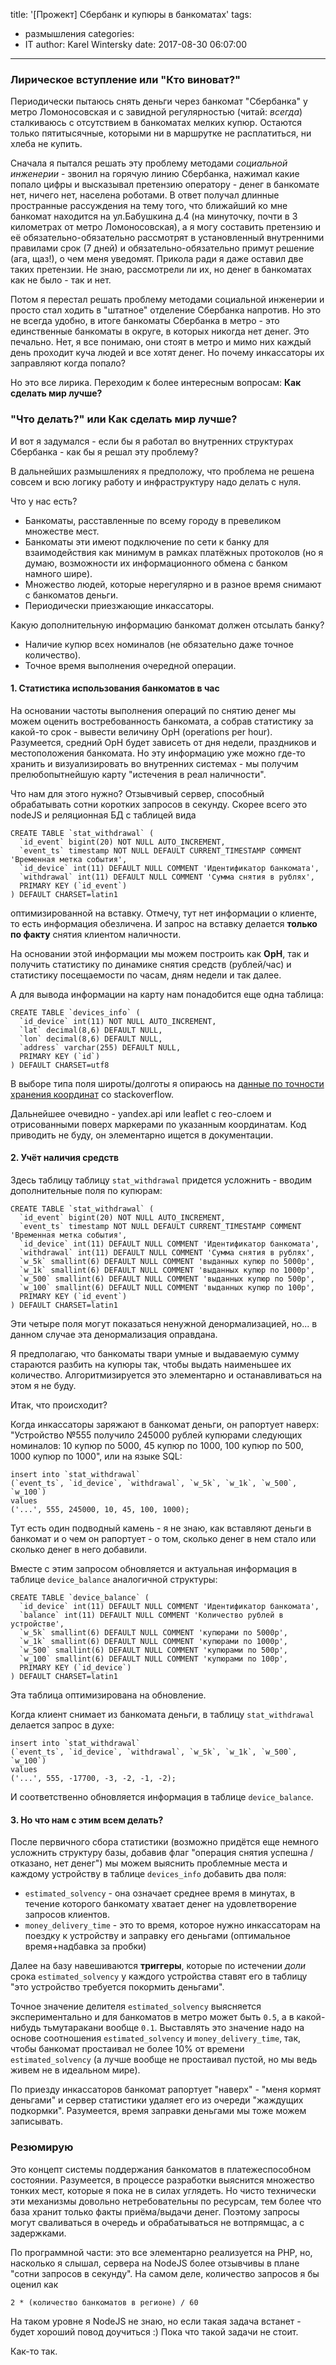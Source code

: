 title: '[Прожект] Сбербанк и купюры в банкоматах'
tags:
  - размышления
categories:
  - IT
author: Karel Wintersky
date: 2017-08-30 06:07:00
---
### Лирическое вступление или "Кто виноват?"

Периодически пытаюсь снять деньги через банкомат "Сбербанка" у метро Ломоносовская и с завидной регулярностью (читай: *всегда*) сталкиваюсь с отсутствием в банкоматах мелких купюр. Остаются только пятитысячные, которыми ни в маршрутке не расплатиться, ни хлеба не купить. 

Сначала я пытался решать эту проблему методами *социальной инженерии* - звонил на горячую линию Сбербанка, нажимал какие попало цифры и высказывал претензию оператору - денег в банкомате нет, ничего нет, населена роботами. В ответ получал длинные пространные рассуждения на тему того, что ближайший ко мне банкомат находится на ул.Бабушкина д.4 (на минуточку, почти в 3 километрах от метро Ломоносовская), а я могу составить претензию и её обязательно-обязательно рассмотрят в установленный внутренними правилами срок (7 дней) и обязательно-обязательно примут решение (ага, щаз!), о чем меня уведомят. Прикола ради я даже оставил две таких претензии. Не знаю, рассмотрели ли их, но денег в банкоматах как не было - так и нет. 

Потом я перестал решать проблему методами социальной инженерии и просто стал ходить в "штатное" отделение Сбербанка напротив. Но это не всегда удобно, в итоге банкоматы Сбербанка в метро - это единственные банкоматы в округе, в которых никогда нет денег. Это печально. Нет, я все понимаю, они стоят в метро и мимо них каждый день проходит куча людей и все хотят денег. Но почему инкассаторы их заправляют когда попало? 

Но это все лирика. Переходим к более интересным вопросам: **Как сделать мир лучше?**


### "Что делать?" или Как сделать мир лучше?

И вот я задумался - если бы я работал во внутренних структурах Сбербанка - как бы я решал эту проблему? 

В дальнейших размышлениях я предположу, что проблема не решена совсем и всю логику работу и инфраструктуру надо делать с нуля. 

Что у нас есть?
- Банкоматы, расставленные по всему городу в превеликом множестве мест.
- Банкоматы эти имеют подключение по сети к банку для взаимодействия как минимум в рамках платёжных протоколов (но я думаю, возможности их информационного обмена с банком намного шире).
- Множество людей, которые нерегулярно и в разное время снимают с банкоматов деньги. 
- Периодически приезжающие инкассаторы. 

Какую дополнительную информацию банкомат должен отсылать банку?
- Наличие купюр всех номиналов (не обязательно даже точное количество). 
- Точное время выполнения очередной операции.


#### 1. Статистика использования банкоматов в час

На основании частоты выполнения операций по снятию денег мы можем оценить востребованность банкомата, а собрав статистику за какой-то срок - вывести величину OpH (operations per hour). Разумеется, средний OpH будет зависеть от дня недели, праздников и местоположения банкомата. Но эту информацию уже можно где-то хранить и визуализировать во внутренних системах - мы получим прелюбопытнейшую карту "истечения в реал наличности". 

Что нам для этого нужно? Отзывчивый сервер, способный обрабатывать сотни коротких запросов в секунду. Скорее всего это nodeJS и реляционная БД с таблицей вида 
```
CREATE TABLE `stat_withdrawal` (
  `id_event` bigint(20) NOT NULL AUTO_INCREMENT,
  `event_ts` timestamp NOT NULL DEFAULT CURRENT_TIMESTAMP COMMENT 'Временная метка события',
  `id_device` int(11) DEFAULT NULL COMMENT 'Идентификатор банкомата',
  `withdrawal` int(11) DEFAULT NULL COMMENT 'Сумма снятия в рублях',
  PRIMARY KEY (`id_event`)
) DEFAULT CHARSET=latin1
```
оптимизированной на вставку. Отмечу, тут нет информации о клиенте, то есть информация обезличена. И запрос на вставку делается **только по факту** снятия клиентом наличности. 

На основании этой информации мы можем построить как **OpH**, так и получить статистику по динамике снятия средств (рублей/час) и статистику посещаемости по часам, дням недели и так далее.

А для вывода информации на карту нам понадобится еще одна таблица:
```
CREATE TABLE `devices_info` (
  `id_device` int(11) NOT NULL AUTO_INCREMENT,
  `lat` decimal(8,6) DEFAULT NULL,
  `lon` decimal(8,6) DEFAULT NULL,
  `address` varchar(255) DEFAULT NULL,
  PRIMARY KEY (`id`)
) DEFAULT CHARSET=utf8 
```

В выборе типа поля широты/долготы я опираюсь на [данные по точности хранения координат](https://stackoverflow.com/a/25120203/5127037) со stackoverflow.

Дальнейшее очевидно - yandex.api или leaflet с гео-слоем и отрисованными поверх маркерами по указанным координатам. Код приводить не буду, он элементарно ищется в документации. 


#### 2. Учёт наличия средств 

Здесь таблицу таблицу `stat_withdrawal` придется усложнить - вводим дополнительные поля по купюрам:

```
CREATE TABLE `stat_withdrawal` (
  `id_event` bigint(20) NOT NULL AUTO_INCREMENT,
  `event_ts` timestamp NOT NULL DEFAULT CURRENT_TIMESTAMP COMMENT 'Временная метка события',
  `id_device` int(11) DEFAULT NULL COMMENT 'Идентификатор банкомата',
  `withdrawal` int(11) DEFAULT NULL COMMENT 'Сумма снятия в рублях',
  `w_5k` smallint(6) DEFAULT NULL COMMENT 'выданных купюр по 5000р',
  `w_1k` smallint(6) DEFAULT NULL COMMENT 'выданных купюр по 1000р',
  `w_500` smallint(6) DEFAULT NULL COMMENT 'выданных купюр по 500р',
  `w_100` smallint(6) DEFAULT NULL COMMENT 'выданных купюр по 100р',
  PRIMARY KEY (`id_event`)
) DEFAULT CHARSET=latin1
```
Эти четыре поля могут показаться ненужной денормализацией, но... в данном случае эта денормализация оправдана. 

Я предполагаю, что банкоматы твари умные и выдаваемую сумму стараются разбить на купюры так, чтобы выдать наименьшее их количество. Алгоритмизируется это элементарно и останавливаться на этом я не буду. 

Итак, что происходит?

Когда инкассаторы заряжают в банкомат деньги, он рапортует наверх: "Устройство №555 получило 245000 рублей купюрами следующих номиналов: 10 купюр по 5000, 45 купюр по 1000, 100 купюр по 500, 1000 купюр по 1000", или на языке SQL: 
```
insert into `stat_withdrawal` 
(`event_ts`, `id_device`, `withdrawal`, `w_5k`, `w_1k`, `w_500`, `w_100`)
values
('...', 555, 245000, 10, 45, 100, 1000);
```
Тут есть один подводный камень - я не знаю, как вставляют деньги в банкомат и о чем он рапортует - о том, сколько денег в нем стало или сколько денег в него добавили. 

Вместе с этим запросом обновляется и актуальная информация в таблице `device_balance` аналогичной структуры:
```
CREATE TABLE `device_balance` (
  `id_device` int(11) DEFAULT NULL COMMENT 'Идентификатор банкомата',
  `balance` int(11) DEFAULT NULL COMMENT 'Количество рублей в устройстве',
  `w_5k` smallint(6) DEFAULT NULL COMMENT 'купюрами по 5000р',
  `w_1k` smallint(6) DEFAULT NULL COMMENT 'купюрами по 1000р',
  `w_500` smallint(6) DEFAULT NULL COMMENT 'купюрами по 500р',
  `w_100` smallint(6) DEFAULT NULL COMMENT 'купюрами по 100р',
  PRIMARY KEY (`id_device`)
) DEFAULT CHARSET=latin1
```
Эта таблица оптимизирована на обновление.

Когда клиент снимает из банкомата деньги, в таблицу `stat_withdrawal` делается запрос в духе:
```
insert into `stat_withdrawal` 
(`event_ts`, `id_device`, `withdrawal`, `w_5k`, `w_1k`, `w_500`, `w_100`)
values
('...', 555, -17700, -3, -2, -1, -2);
```
И соответственно обновляется информация в таблице `device_balance`. 


#### 3. Но что нам с этим всем делать?

После первичного сбора статистики (возможно придётся еще немного усложнить структуру базы, добавив флаг "операция снятия успешна / отказано, нет денег") мы можем выяснить проблемные места и каждому устройству в таблице `devices_info` добавить два поля:

- `estimated_solvency` - она означает среднее время в минутах, в течение которого банкомату хватает денег на удовлетворение запросов клиентов. 
- `money_delivery_time` - это то время, которое нужно инкассаторам на поездку к устройству и заправку его деньгами (оптимальное время+надбавка за пробки)

Далее на базу навешиваются **триггеры**, которые по истечении *доли* срока   `estimated_solvency` у каждого устройства ставят его в таблицу "это устройство требуется покормить деньгами". 

Точное значение делителя `estimated_solvency` выясняется экспериментально и для банкоматов в метро может быть `0.5`, а в какой-нибудь тьмутаракани вообще `0.1`. Выставлять это значение надо на основе соотношения `estimated_solvency` и `money_delivery_time`, так, чтобы банкомат простаивал не более 10% от времени `estimated_solvency` (а лучше вообще не простаивал пустой, но мы ведь живем не в идеальном мире). 

По приезду инкассаторов банкомат рапортует "наверх" - "меня кормят деньгами" и сервер статистики удаляет его из очереди "жаждущих подкормки". Разумеется, время заправки деньгами мы тоже можем записывать.



### Резюмирую

Это концепт системы поддержания банкоматов в платежеспособном состоянии. Разумеется, в процессе разработки выяснится множество тонких мест, которые я пока не в силах углядеть. Но чисто технически эти механизмы довольно нетребовательны по ресурсам, тем более что база хранит только факты приёма/выдачи денег. Поэтому запросы могут сваливаться в очередь и обрабатываться не вотпрямщас, а с задержками. 

По программной части: это все элементарно реализуется на PHP, но, насколько я слышал, сервера на NodeJS более отзывчивы в плане "сотни запросов в секунду". На самом деле, количество запросов я бы оценил как
```
2 * (количество банкоматов в регионе) / 60
```
На таком уровне я NodeJS не знаю, но если такая задача встанет - будет хороший повод доучиться :) Пока что такой задачи не стоит. 

Как-то так.